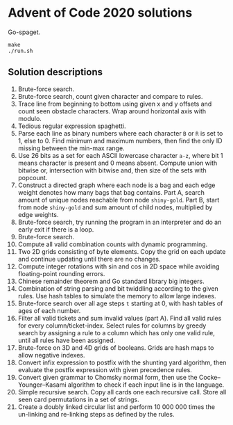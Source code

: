 # Advent of Code 2020 solutions

Go-spaget.

```
make
./run.sh
```

## Solution descriptions

1. Brute-force search.
2. Brute-force search, count given character and compare to rules.
3. Trace line from beginning to bottom using given x and y offsets and count seen obstacle characters. Wrap around horizontal axis with modulo.
4. Tedious regular expression spaghetti.
5. Parse each line as binary numbers where each character `B` or `R` is set to 1, else to 0.
Find minimum and maximum numbers, then find the only ID missing between the min-max range.
6. Use 26 bits as a set for each ASCII lowercase character `a-z`, where bit 1 means character is present and 0 means absent. Compute union with bitwise or, intersection with bitwise and, then size of the sets with popcount.
7. Construct a directed graph where each node is a bag and each edge weight denotes how many bags that bag contains. Part A, search amount of unique nodes reachable from node `shiny-gold`. Part B, start from node `shiny-gold` and sum amount of child nodes, multiplied by edge weights.
8. Brute-force search, try running the program in an interpreter and do an early exit if there is a loop.
9. Brute-force search.
10. Compute all valid combination counts with dynamic programming.
11. Two 2D grids consisting of byte elements. Copy the grid on each update and continue updating until there are no changes.
12. Compute integer rotations with sin and cos in 2D space while avoiding floating-point rounding errors.
13. Chinese remainder theorem and Go standard library big integers.
14. Combination of string parsing and bit twiddling according to the given rules. Use hash tables to simulate the memory to allow large indexes.
15. Brute-force search over all age steps `t` starting at 0, with hash tables of ages of each number.
16. Filter all valid tickets and sum invalid values (part A). Find all valid rules for every column/ticket-index. Select rules for columns by greedy search by assigning a rule to a column which has only one valid rule, until all rules have been assigned.
17. Brute-force on 3D and 4D grids of booleans. Grids are hash maps to allow negative indexes.
18. Convert infix expression to postfix with the shunting yard algorithm, then evaluate the postfix expression with given precedence rules.
19. Convert given grammar to Chomsky normal form, then use the Cocke–Younger–Kasami algorithm to check if each input line is in the language.
22. Simple recursive search. Copy all cards one each recursive call. Store all seen card permutations in a set of strings.
23. Create a doubly linked circular list and perform 10 000 000 times the un-linking and re-linking steps as defined by the rules.
